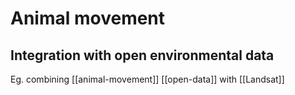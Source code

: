 # Animal movement

## Integration with open environmental data
Eg. combining [[animal-movement]] [[open-data]] with [[Landsat]]
